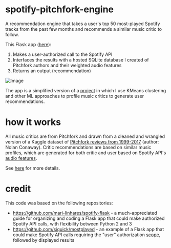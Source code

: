 # spotify-pitchfork-engine

A recommendation engine that takes a user's top 50 most-played Spotify tracks from the past few months
 and recommends a similar music critic to follow.

 This Flask app ([here](http://dianaxie.pythonanywhere.com)):
 1. Makes a user-authorized call to the Spotify API
 2. Interfaces the results with a hosted SQLite database I created of Pitchfork authors and their weighted audio features
 3. Returns an output (recommendation)

![Image](https://github.com/diana-xie/spotify-pitchfork-flask/blob/master/static/frontpage.PNG)

The app is a simplified version of a [project](https://github.com/diana-xie/spotify_pitchfork_recommendations) in which I use KMeans clustering and other ML approaches to profile music critics to generate user recommendations.

# how it works
All music critics are from Pitchfork and drawn from a cleaned and wrangled version of a
 Kaggle dataset of [Pitchfork reviews from 1999-2017](https://www.kaggle.com/nolanbconaway/pitchfork-data)
  (author: Nolan Conaway). Critic recommendations are based on similar music profiles,
 which are generated for both critic and user based on Spotify API's
 [audio features](https://developer.spotify.com/documentation/web-api/reference/tracks/get-audio-features/).

See [here](http://dianaxie.pythonanywhere.com/howitworks) for more details.

# credit

This code was based on the following repositories:
 - https://github.com/mari-linhares/spotify-flask - a much-appreciated guide for organizing and coding a Flask app that could
make authorized Spotify API calls, with flexibility between Python 2 and 3
- https://github.com/siquick/mostplayed - an example of a Flask app that could make Spotify API calls
requiring the "user" authorization [scope](https://developer.spotify.com/documentation/general/guides/scopes/),
followed by displayed results



